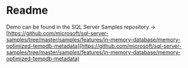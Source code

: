 # Readme
Demo can be found in the SQL Server Samples repository -> [https://github.com/microsoft/sql-server-samples/tree/master/samples/features/in-memory-database/memory-optimized-tempdb-metadata](https://github.com/microsoft/sql-server-samples/tree/master/samples/features/in-memory-database/memory-optimized-tempdb-metadata)
